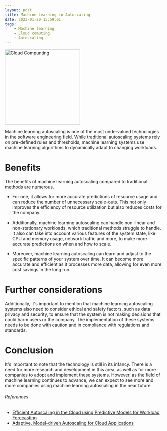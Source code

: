 ```yaml
---
layout: post
title: Machine Learning in Autoscaling
date: 2023-01-20 15:59:01
tags: 
    - Machine learning
    - Cloud comuting
    - Autoscaling
---
```


<img src="/blog/images/cloud-computing.png" alt="Cloud Compunting" style="    height: 240px;
    object-fit: cover;"/>


Machine learning autoscaling is one of the most undervalued technologies in the software engineering field. While traditional autoscaling systems rely on pre-defined rules and thresholds, machine learning systems use machine learning algorithms to dynamically adapt to changing workloads.

# Benefits
The benefits of machine learning autoscaling compared to traditional methods are numerous.

- For one, it allows for more accurate predictions of resource usage and can reduce the number of unnecessary scale-outs. This not only improves the efficiency of resource utilization but also reduces costs for the company.

- Additionally, machine learning autoscaling can handle non-linear and non-stationary workloads, which traditional methods struggle to handle. It also can take into account various features of the system state, like CPU and memory usage, network traffic and more, to make more accurate predictions on when and how to scale.

- Moreover, machine learning autoscaling can learn and adjust to the specific patterns of your system over time. It can become more accurate and efficient as it processes more data, allowing for even more cost savings in the long run.

# Further considerations
Additionally, it's important to mention that machine learning autoscaling systems also need to consider ethical and safety factors, such as data privacy and security, to ensure that the system is not making decisions that could harm users or the company. The implementation of these systems needs to be done with caution and in compliance with regulations and standards.

# Conclusion
It's important to note that the technology is still in its infancy. There is a need for more research and development in this area, as well as for more companies to adopt and implement these systems. However, as the field of machine learning continues to advance, we can expect to see more and more companies using machine learning autoscaling in the near future.

###### References
- [Efficient Autoscaling in the Cloud using Predictive Models for Workload Forecasting](http://www.dre.vanderbilt.edu/~gokhale/WWW/papers/Cloud11_Autoscaling.pdf)
- [Adaptive, Model-driven Autoscaling for Cloud Applications](https://www.usenix.org/system/files/conference/icac14/icac14-paper-gandhi.pdf)